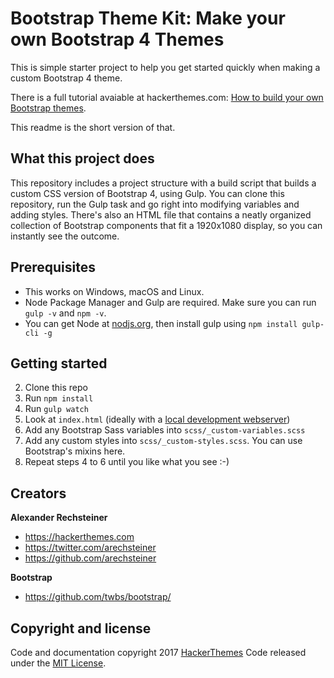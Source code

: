 # Bootstrap Theme Kit: Make your own Bootstrap 4 Themes

This is simple starter project to help you get started quickly when making a custom Bootstrap 4 theme.

There is a full tutorial avaiable at hackerthemes.com: [How to build your own Bootstrap themes](https://hackerthemes.com/bootstrap-theme-kit).

This readme is the short version of that.

## What this project does

This repository includes a project structure with a build script that builds a custom CSS version of Bootstrap 4, using Gulp. You can
clone this repository, run the Gulp task and go right into modifying variables and adding styles. There's also an HTML file that contains
a neatly organized collection of Bootstrap components that fit a 1920x1080 display, so you can instantly see the outcome.

## Prerequisites

- This works on Windows, macOS and Linux.
- Node Package Manager and Gulp are required. Make sure you can run `gulp -v` and `npm -v`.
- You can get Node at [nodjs.org](https://nodejs.org), then install gulp using `npm install gulp-cli -g`

## Getting started

2. Clone this repo
3. Run `npm install`
4. Run `gulp watch`
4. Look at `index.html` (ideally with a [local development webserver](https://askubuntu.com/questions/377389/how-to-easily-start-a-webserver-in-any-folder))
5. Add any Bootstrap Sass variables into `scss/_custom-variables.scss`
6. Add any custom styles into `scss/_custom-styles.scss`. You can use Bootstrap's mixins here.
7. Repeat steps 4 to 6 until you like what you see :-)

## Creators

**Alexander Rechsteiner**

- <https://hackerthemes.com>
- <https://twitter.com/arechsteiner>
- <https://github.com/arechsteiner>

**Bootstrap**

- <https://github.com/twbs/bootstrap/>

## Copyright and license

Code and documentation copyright 2017 [HackerThemes](https://hacekrthemes.com) Code released under the [MIT License](https://opensource.org/licenses/MIT).
